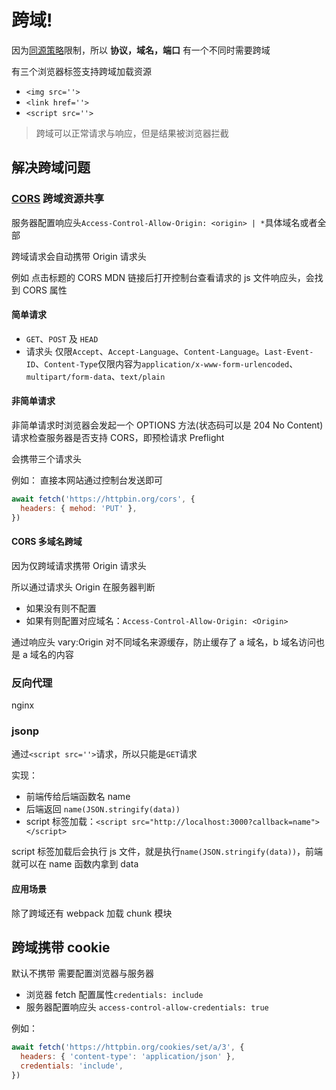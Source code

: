 # 跨域!

因为[同源策略](https://developer.mozilla.org/zh-CN/docs/Web/Security/Same-origin_policy)限制，所以 **协议，域名，端口** 有一个不同时需要跨域

有三个浏览器标签支持跨域加载资源

- `<img src=''>`
- `<link href=''>`
- `<script src=''>`

> 跨域可以正常请求与响应，但是结果被浏览器拦截

## 解决跨域问题

### [CORS](https://developer.mozilla.org/zh-CN/docs/Web/HTTP/CORS) 跨域资源共享

服务器配置响应头`Access-Control-Allow-Origin: <origin> | *`具体域名或者全部

跨域请求会自动携带 Origin 请求头

例如 点击标题的 CORS MDN 链接后打开控制台查看请求的 js 文件响应头，会找到 CORS 属性

#### 简单请求

- `GET`、`POST` 及 `HEAD`
- 请求头 仅限`Accept`、`Accept-Language`、`Content-Language`。`Last-Event-ID`、`Content-Type`仅限内容为`application/x-www-form-urlencoded`、`multipart/form-data`、`text/plain`

#### 非简单请求

非简单请求时浏览器会发起一个 OPTIONS 方法(状态码可以是 204 No Content) 请求检查服务器是否支持 CORS，即预检请求 Preflight

会携带三个请求头

例如：
直接本网站通过控制台发送即可

```js
await fetch('https://httpbin.org/cors', {
  headers: { mehod: 'PUT' },
})
```

#### CORS 多域名跨域

因为仅跨域请求携带 Origin 请求头

所以通过请求头 Origin 在服务器判断

- 如果没有则不配置
- 如果有则配置对应域名：`Access-Control-Allow-Origin: <Origin>`

通过响应头 vary:Origin 对不同域名来源缓存，防止缓存了 a 域名，b 域名访问也是 a 域名的内容

### 反向代理

nginx

### jsonp

通过`<script src=''>`请求，所以只能是`GET`请求

实现：

- 前端传给后端函数名 name
- 后端返回 `name(JSON.stringify(data))`
- script 标签加载：`<script src="http://localhost:3000?callback=name"></script>`

script 标签加载后会执行 js 文件，就是执行`name(JSON.stringify(data))`，前端就可以在 name 函数内拿到 data

#### 应用场景

除了跨域还有 webpack 加载 chunk 模块

## 跨域携带 cookie

默认不携带
需要配置浏览器与服务器

- 浏览器 fetch 配置属性`credentials: include`
- 服务器配置响应头 `access-control-allow-credentials: true`

例如：

```js
await fetch('https://httpbin.org/cookies/set/a/3', {
  headers: { 'content-type': 'application/json' },
  credentials: 'include',
})
```
